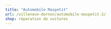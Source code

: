 ```yaml
---
title: "Automobile Maspetit"
url: /villenave-dornon/automobile-maspetit-2/
shop: réparation de voitures
---
```

